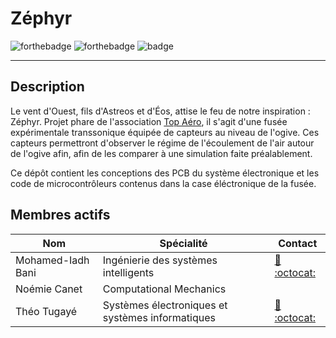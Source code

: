 # Zéphyr

![forthebadge](https://svgshare.com/i/iZj.svg) ![forthebadge](https://forthebadge.com/images/badges/powered-by-coffee.svg) ![badge](https://forthebadge.com/images/badges/contains-tasty-spaghetti-code.svg)
***

## Description

Le vent d'Ouest, fils d'Astreos et d'Éos, attise le feu de notre inspiration : Zéphyr. Projet phare de l'association [Top Aéro](https://www.top-aero.com/), il s'agit d'une fusée expérimentale transsonique équipée de capteurs au niveau de l'ogive. Ces capteurs permettront d'observer le régime de l'écoulement de l'air autour de l'ogive afin, afin de les comparer à une simulation faite préalablement.

Ce dépôt contient les conceptions des PCB du système électronique et les code de microcontrôleurs contenus dans la case éléctronique de la fusée.

## Membres actifs

Nom               | Spécialité                                       | Contact
------------------|--------------------------------------------------|----------
Mohamed-Iadh Bani | Ingénierie des systèmes intelligents             | [:e-mail:](mailto:mohamed-iadh.bani@top-aero.com) [:octocat:](https://github.com/mediadhBani)
Noémie Canet      | Computational Mechanics                          |
Théo Tugayé       | Systèmes électroniques et systèmes informatiques | [:e-mail:](mailto:theo.tugaye@top-aero.com) [:octocat:](https://github.com/Alhucarr)
